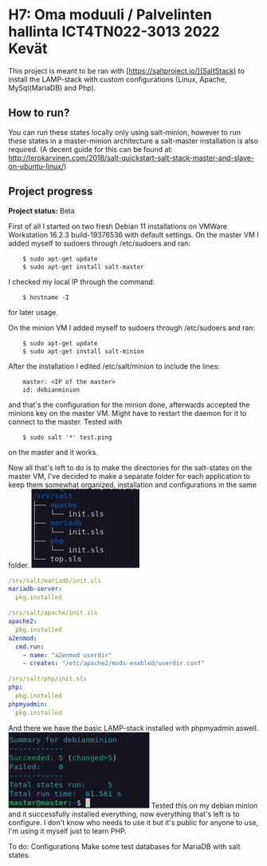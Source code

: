 
# H7: Oma moduuli / Palvelinten hallinta ICT4TN022-3013 2022 Kevät

This project is meant to be ran with [https://saltproject.io/](SaltStack) to install the LAMP-stack with custom configurations (Linux, Apache, MySql(MariaDB) and Php).

## How to run?

You can run these states locally only using salt-minion, however to run these states in a master-minion architecture a salt-master installation is also required. 
(A decent guide for this can be found at: http://terokarvinen.com/2018/salt-quickstart-salt-stack-master-and-slave-on-ubuntu-linux/)

## Project progress
<B>Project status:</b> Beta

First of all I started on two fresh Debian 11 installations on VMWare Workstation 16.2.3 build-19376536 with default settings.
On the master VM I added myself to sudoers through /etc/sudoers and ran:

		$ sudo apt-get update
		$ sudo apt-get install salt-master
		
I checked my local IP through the command:

		$ hostname -I 
	
for later usage.
	
On the minion VM I added myself to sudoers through /etc/sudoers and ran:

		$ sudo apt-get update
		$ sudo apt-get install salt-minion
		
After the installation I edited /etc/salt/minion to include the lines:

		master: <IP of the master>
		id: debianminion
		
and that's the configuration for the minion done, afterwards accepted the minions key on the master VM. Might have to restart the daemon for it to connect to the master.
Tested with

		$ sudo salt '*' test.ping
		
on the master and it works.

Now all that's left to do is to make the directories for the salt-states on the master VM, I've decided to make a separate folder for each application to keep them somewhat organized, installation and configurations in the same folder.
![Tree](https://raw.githubusercontent.com/Jimitesti/h7moduli/main/Pictures/tree.png)
```YAML
/srv/salt/mariadb/init.sls
mariadb-server:
  pkg.installed
```
````YAML
/srv/salt/apache/init.sls
apache2:
  pkg.installed
a2enmod:
  cmd.run:
    - name: "a2enmod userdir"
    - creates: "/etc/apache2/mods-enabled/userdir.conf"
````
````YAML
/srv/salt/php/init.sls
php:
  pkg.installed
phpmyadmin:
  pkg.installed
````
And there we have the basic LAMP-stack installed with phpmyadmin aswell.
![Test](https://raw.githubusercontent.com/Jimitesti/h7moduli/main/Pictures/test.png)
Tested this on my debian minion and it successfully installed everything, now everything that's left is to configure.
I don't know who needs to use it but it's public for anyone to use, I'm using it myself just to learn PHP.

To do:
Configurations
Make some test databases for MariaDB with salt states.